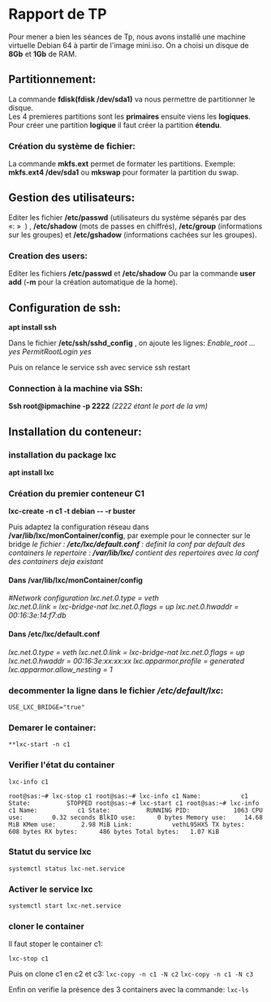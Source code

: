# Rapport de TP

Pour mener a bien les séances de Tp, nous avons installé une machine virtuelle Debian 64 à partir de l'image mini.iso.
On a choisi un disque de **8Gb** et **1Gb** de RAM.

## Partitionnement:
La commande **fdisk(fdisk /dev/sda1)** va nous permettre de partitionner le disque.     
Les 4 premieres partitions sont les  **primaires** ensuite viens les **logiques**.          Pour créer une partition **logique** il faut créer la partition **étendu**.

### Création du système de fichier:
La commande **mkfs.ext** permet de formater les partitions.
Exemple: **mkfs.ext4 /dev/sda1** ou **mkswap** pour formater la partition du swap.


## Gestion des utilisateurs:
Editer les fichier **/etc/passwd** (utilisateurs du système séparés par des «: »  ) , **/etc/shadow** (mots de passes en chiffrés), **/etc/group** (informations sur les groupes) et **/etc/gshadow** (informations cachées sur les groupes).

### Creation des users:       
Editer les fichiers **/etc/passwd** et **/etc/shadow**
Ou par la commande **user add** (**-m** pour la création automatique de la home).

## Configuration de ssh:
**apt install ssh**

Dans le fichier **/etc/ssh/sshd_config** , on ajoute les lignes:
*Enable_root ... yes
PermitRootLogin yes*

Puis on relance le service ssh avec service ssh restart

### Connection à la machine via SSh:

**Ssh root@ipmachine -p 2222**
*(2222 étant le port de la vm)*

## Installation du conteneur:
 ### installation du package lxc
 **apt install lxc**
### Création du premier conteneur C1
**lxc-create -n c1 -t debian -- -r buster**

Puis adaptez la configuration réseau dans **/var/lib/lxc/monContainer/config**,
 par exemple pour le connecter sur le bridge
 *le fichier : **/etc/lxc/default.conf** : definit la conf par default des containers
le repertoire : **/var/lib/lxc/** contient des repertoires avec la conf des containers deja existant*

#### Dans **/var/lib/lxc/monContainer/config**
*#Network configuration
lxc.net.0.type = veth   
lxc.net.0.link = lxc-bridge-nat
lxc.net.0.flags = up
lxc.net.0.hwaddr = 00:16:3e:14:f7:db*

#### Dans **/etc/lxc/default.conf**
*lxc.net.0.type = veth
lxc.net.0.link = lxc-bridge-nat
lxc.net.0.flags = up
lxc.net.0.hwaddr = 00:16:3e:xx:xx:xx
lxc.apparmor.profile = generated
lxc.apparmor.allow_nesting = 1*
### decommenter la ligne dans le fichier */etc/default/lxc*:
``USE_LXC_BRIDGE="true"``

### Demarer le container:
 `**lxc-start -n c1`

### Verifier l'état du container
`lxc-info c1`

`root@sas:~# lxc-stop c1
root@sas:~# lxc-info c1
Name:           c1
State:          STOPPED
root@sas:~# lxc-start c1
root@sas:~# lxc-info c1
Name:           c1
State:          RUNNING
PID:            1063
CPU use:        0.32 seconds
BlkIO use:      0 bytes
Memory use:     14.68 MiB
KMem use:       2.98 MiB
Link:           vethL95HX5
 TX bytes:      608 bytes
 RX bytes:      486 bytes
 Total bytes:   1.07 KiB
`

### Statut du service lxc
`systemctl status lxc-net.service`

### Activer le service lxc
`systemctl start lxc-net.service`

### cloner le container

Il faut stoper le container c1:

`lxc-stop c1`

Puis on clone c1 en c2 et c3:
`lxc-copy -n c1 -N c2`
`lxc-copy -n c1 -N c3`

Enfin on verifie la présence des 3 containers avec la commande:
`lxc-ls`

